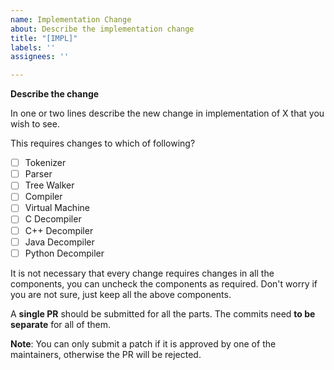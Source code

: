 ```yaml
---
name: Implementation Change
about: Describe the implementation change
title: "[IMPL]"
labels: ''
assignees: ''

---
```


**Describe the change**

In one or two lines describe the new change in implementation of X that you wish to see.

This requires changes to which of following?

- [ ] Tokenizer
- [ ] Parser
- [ ] Tree Walker
- [ ] Compiler
- [ ] Virtual Machine
- [ ] C Decompiler
- [ ] C++ Decompiler
- [ ] Java Decompiler
- [ ] Python Decompiler

It is not necessary that every change requires changes in all the components, you can uncheck the components as required. Don't worry if you are not sure, just keep all the above components.

A **single PR** should be submitted for all the parts. The commits need **to be separate** for all of them.

**Note**: You can only submit a patch if it is approved by one of the maintainers, otherwise the PR will be rejected.
